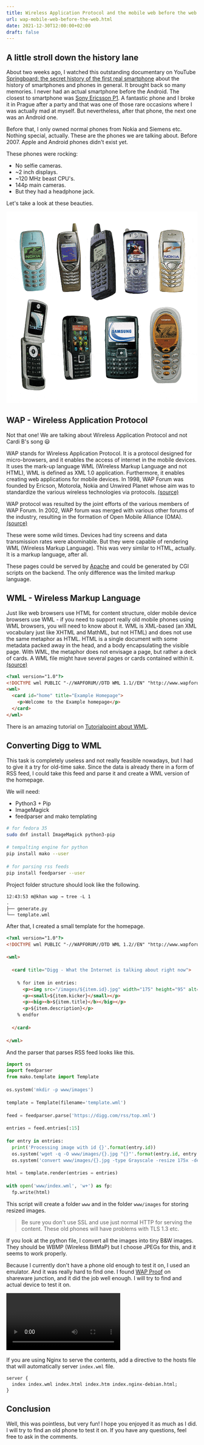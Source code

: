 ```yaml
---
title: Wireless Application Protocol and the mobile web before the web
url: wap-mobile-web-before-the-web.html
date: 2021-12-30T12:00:00+02:00
draft: false
---
```


## A little stroll down the history lane

About two weeks ago, I watched this outstanding documentary on YouTube 
[Springboard: the secret history of the first real smartphone](https://www.youtube.com/watch?v=b9_Vh9h3Ohw) 
about the history of smartphones and phones in general. It brought back so many
memories. I never had an actual smartphone before the Android. The closest to 
smartphone was [Sony Ericsson P1](https://www.gsmarena.com/sony_ericsson_p1-1982.php).
A fantastic phone and I broke it in Prague after a party and that was one of 
those rare occasions where I was actually mad at myself. But nevertheless, 
after that phone, the next one was an Android one.

Before that, I only owned normal phones from Nokia and Siemens etc. Nothing
special, actually. These are the phones we are talking about. Before 2007.
Apple and Android phones didn't exist yet.

These phones were rocking:

- No selfie cameras.
- ~2 inch displays.
- ~120 MHz beast CPU's.
- 144p main cameras.
- But they had a headphone jack.

Let's take a look at these beauties.

![Old phones](/assets/wap/phones.gif)

## WAP - Wireless Application Protocol

Not that one! We are talking about Wireless Application Protocol and not
Cardi B's song 😃

WAP stands for Wireless Application Protocol. It is a protocol designed for 
micro-browsers, and it enables the access of internet in the mobile devices.
It uses the mark-up language WML (Wireless Markup Language and not HTML), WML
is defined as XML 1.0 application. Furthermore, it enables creating web 
applications for mobile devices. In 1998, WAP Forum was founded by Ericson, 
Motorola, Nokia and Unwired Planet whose aim was to standardize the various
wireless technologies via protocols. 
[(source)](https://www.geeksforgeeks.org/wireless-application-protocol/)

WAP protocol was resulted by the joint efforts of the various members of WAP 
Forum. In 2002, WAP forum was merged with various other forums of the industry,
resulting in the formation of Open Mobile Alliance (OMA). 
[(source)](https://www.geeksforgeeks.org/wireless-application-protocol/)

These were some wild times. Devices had tiny screens and data transmission rates 
were abominable. But they were capable of rendering WML (Wireless Markup 
Language). This was very similar to HTML, actually. It is a markup language, 
after all.

These pages could be served by [Apache](https://apache.org/) and could be 
generated by CGI scripts on the backend. The only difference was the limited
markup language.

## WML - Wireless Markup Language

Just like web browsers use HTML for content structure, older mobile device 
browsers use WML - if you need to support really old mobile phones using WML 
browsers, you will need to know about it. WML is XML-based (an XML vocabulary 
just like XHTML and MathML, but not HTML) and does not use the same metaphor 
as HTML. HTML is a single document with some metadata packed away in the head, 
and a body encapsulating the visible page. With WML, the metaphor does not 
envisage a page, but rather a deck of cards. A WML file might have several 
pages or cards contained within it. 
[(source)](https://www.w3.org/wiki/Introduction_to_mobile_web)

```html
<?xml version="1.0"?>
<!DOCTYPE wml PUBLIC "-//WAPFORUM//DTD WML 1.1//EN" "http://www.wapforum.org/DTD/wml_1.1.xml">
<wml>
  <card id="home" title="Example Homepage">
    <p>Welcome to the Example homepage</p>
  </card>
</wml>
```

There is an amazing tutorial on [Tutorialpoint about WML](https://www.tutorialspoint.com/wml/index.htm).

## Converting Digg to WML

This task is completely useless and not really feasible nowadays, but I had to
give it a try for old-time sake. Since the data is already there in a form of
RSS feed, I could take this feed and parse it and create a WML version of the
homepage.

We will need:

- Python3 + Pip
- ImageMagick
- feedparser and mako templating

```sh
# for fedora 35
sudo dnf install ImageMagick python3-pip

# tempalting engine for python
pip install mako --user

# for parsing rss feeds
pip install feedparser --user
```

Project folder structure should look like the following.

```
12:43:53 m@khan wap → tree -L 1
.
├── generate.py
└── template.wml

```

After that, I created a small template for the homepage.

```html
<?xml version="1.0"?>
<!DOCTYPE wml PUBLIC "-//WAPFORUM//DTD WML 1.2//EN" "http://www.wapforum.org/DTD/wml_1.2.xml">

<wml>

  <card title="Digg - What the Internet is talking about right now">

    % for item in entries:
      <p><img src="/images/${item.id}.jpg" width="175" height="95" alt="${item.title}" /></p>
      <p><small>${item.kicker}</small></p>
      <p><big><b>${item.title}</b></big></p>
      <p>${item.description}</p>
    % endfor

  </card>

</wml>
```

And the parser that parses RSS feed looks like this.

```python
import os
import feedparser
from mako.template import Template

os.system('mkdir -p www/images')

template = Template(filename='template.wml')

feed = feedparser.parse('https://digg.com/rss/top.xml')

entries = feed.entries[:15]

for entry in entries:
  print('Processing image with id {}'.format(entry.id))
  os.system('wget -q -O www/images/{}.jpg "{}"'.format(entry.id, entry.links[1].href))
  os.system('convert www/images/{}.jpg -type Grayscale -resize 175x -depth 3 -quality 30 www/images/{}.jpg'.format(entry.id, entry.id))

html = template.render(entries = entries)

with open('www/index.wml', 'w+') as fp:
  fp.write(html)
```

This script will create a folder `www` and in the folder `www/images` for 
storing resized images.

> Be sure you don't use SSL and use just normal HTTP for serving the content.
> These old phones will have problems with TLS 1.3 etc.

If you look at the python file, I convert all the images into tiny B&W images. 
They should be WBMP (Wireless BitMaP) but I choose JPEGs for this, and it 
seems to work properly.

Because I currently don't have a phone old enough to test it on, I used an 
emulator. And it was really hard to find one. I found [WAP Proof](http://wap-proof.sharewarejunction.com/)
on shareware junction, and it did the job well enough. I will try to find and 
actual device to test it on.

<video src="/assets/wap/emulator.mp4" controls></video>

If you are using Nginx to serve the contents, add a directive to the hosts file 
that will automatically server `index.wml` file.

```nginx
server {
  index index.wml index.html index.htm index.nginx-debian.html;
}
```

## Conclusion

Well, this was pointless, but very fun! I hope you enjoyed it as much as I did.
I will try to find an old phone to test it on. If you have any questions,
feel free to ask in the comments.

